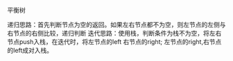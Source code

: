 平衡树

递归思路：首先判断节点为空的返回。如果左右节点都不为空，则左节点的左侧与右节点的右侧比较，递归判断
迭代思路：使用栈，判断条件为栈不为空，将左右节点push入栈，在迭代时，将左节点的left 右节点的right; 左节点的right,右节点的left成对入栈。
